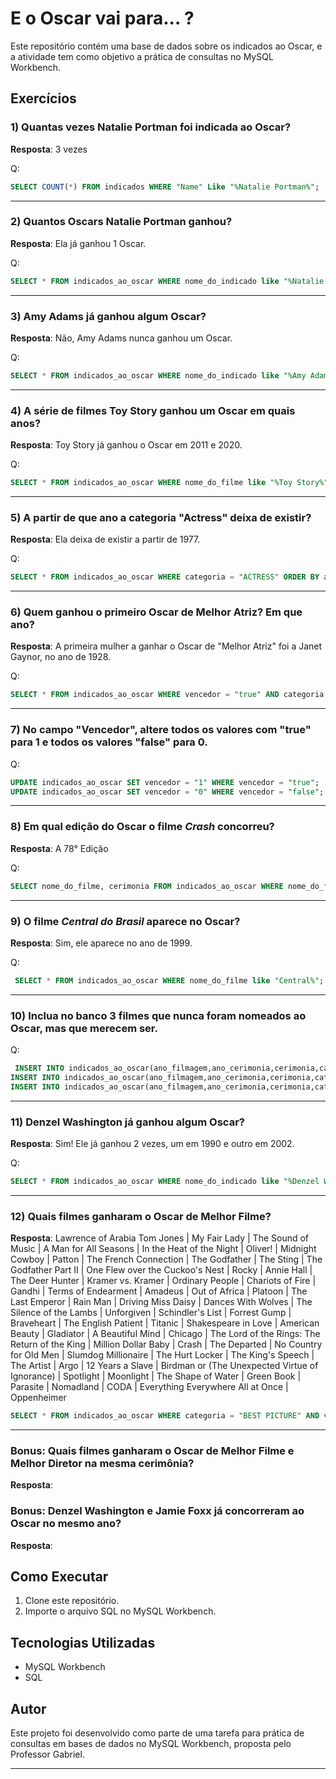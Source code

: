# E o Oscar vai para... ?
Este repositório contém uma base de dados sobre os indicados ao Oscar, e a atividade tem como objetivo a prática de consultas no MySQL Workbench.

## Exercícios

### 1) Quantas vezes Natalie Portman foi indicada ao Oscar?
**Resposta**:  3 vezes

Q:
```sql
SELECT COUNT(*) FROM indicados WHERE "Name" Like "%Natalie Portman%";
```
---

### 2) Quantos Oscars Natalie Portman ganhou?
**Resposta**: Ela já ganhou 1 Oscar.

Q:
```sql
SELECT * FROM indicados_ao_oscar WHERE nome_do_indicado like "%Natalie Portman%" AND vencedor = "true";
```
---

### 3) Amy Adams já ganhou algum Oscar?
**Resposta**: Não, Amy Adams nunca ganhou um Oscar.

Q:
```sql
SELECT * FROM indicados_ao_oscar WHERE nome_do_indicado like "%Amy Adams%";
```
---

### 4) A série de filmes Toy Story ganhou um Oscar em quais anos?
**Resposta**: Toy Story já ganhou o Oscar em 2011 e 2020.

Q:
```sql
SELECT * FROM indicados_ao_oscar WHERE nome_do_filme like "%Toy Story%" AND vencedor = "true";
```
---

### 5) A partir de que ano a categoria "Actress" deixa de existir?
**Resposta**: Ela deixa de existir a partir de 1977.

Q:
```sql
SELECT * FROM indicados_ao_oscar WHERE categoria = "ACTRESS" ORDER BY ano_cerimonia DESC;
```
---

### 6) Quem ganhou o primeiro Oscar de Melhor Atriz? Em que ano?
**Resposta**: A primeira mulher a ganhar o Oscar de "Melhor Atriz" foi a Janet Gaynor, no ano de 1928.

Q:
```sql
SELECT * FROM indicados_ao_oscar WHERE vencedor = "true" AND categoria = "ACTRESS";
```
---

### 7) No campo "Vencedor", altere todos os valores com "true" para 1 e todos os valores "false" para 0.

Q:
```sql
UPDATE indicados_ao_oscar SET vencedor = "1" WHERE vencedor = "true";
UPDATE indicados_ao_oscar SET vencedor = "0" WHERE vencedor = "false";
```
---

### 8) Em qual edição do Oscar o filme *Crash* concorreu?
**Resposta**: A 78° Edição

Q:
```sql
SELECT nome_do_filme, cerimonia FROM indicados_ao_oscar WHERE nome_do_filme like "%Crash";
```
---

### 9) O filme *Central do Brasil* aparece no Oscar?
**Resposta**: Sim, ele aparece no ano de 1999.

Q:
```sql
 SELECT * FROM indicados_ao_oscar WHERE nome_do_filme like "Central%";
```
---

### 10) Inclua no banco 3 filmes que nunca foram nomeados ao Oscar, mas que merecem ser.

Q:
```sql
 INSERT INTO indicados_ao_oscar(ano_filmagem,ano_cerimonia,cerimonia,categoria,nome_do_indicado,nome_do_filme,vencedor) VALUES (2004,2005,3,'Melhor Filme de Animação','Stephen Hillenburg','Bob Esponja: O Filme','true');
INSERT INTO indicados_ao_oscar(ano_filmagem,ano_cerimonia,cerimonia,categoria,nome_do_indicado,nome_do_filme,vencedor) VALUES (2015,2016,3,'Melhor Filme de Animação','Stephen Hillenburg','Bob Esponja: Um Herói Fora d. Água','true');
INSERT INTO indicados_ao_oscar(ano_filmagem,ano_cerimonia,cerimonia,categoria,nome_do_indicado,nome_do_filme,vencedor) VALUES (2019,2020,3,'Melhor Filme de Animação','Maurício de Sousa Produções','Turma da Mônica: O Filme','true');
```
---

### 11) Denzel Washington já ganhou algum Oscar?
**Resposta**: Sim! Ele já ganhou 2 vezes, um em 1990 e outro em 2002.

Q:
```sql
SELECT * FROM indicados_ao_oscar WHERE nome_do_indicado like "%Denzel Washington%" AND vencedor = "1";
```
---

### 12) Quais filmes ganharam o Oscar de Melhor Filme?
**Resposta**: Lawrence of Arabia
Tom Jones | My Fair Lady | The Sound of Music | A Man for All Seasons | In the Heat of the Night | Oliver! | Midnight Cowboy | Patton | The French Connection | The Godfather | The Sting | The Godfather Part II | One Flew over the Cuckoo's Nest | Rocky | Annie Hall | The Deer Hunter | Kramer vs. Kramer | Ordinary People | Chariots of Fire | Gandhi | Terms of Endearment | Amadeus | Out of Africa | Platoon | The Last Emperor | Rain Man | Driving Miss Daisy | Dances With Wolves | The Silence of the Lambs | Unforgiven | Schindler's List | Forrest Gump | Braveheart | The English Patient | Titanic | Shakespeare in Love | American Beauty | Gladiator | A Beautiful Mind | Chicago | The Lord of the Rings: The Return of the King | Million Dollar Baby | Crash | The Departed | No Country for Old Men | Slumdog Millionaire | The Hurt Locker | The King's Speech | The Artist | Argo | 12 Years a Slave | Birdman or (The Unexpected Virtue of Ignorance) | Spotlight | Moonlight | The Shape of Water | Green Book | Parasite | Nomadland | CODA | Everything Everywhere All at Once | Oppenheimer


```sql
SELECT * FROM indicados_ao_oscar WHERE categoria = "BEST PICTURE" AND vencedor = "1";
```
---


### Bonus: Quais filmes ganharam o Oscar de Melhor Filme e Melhor Diretor na mesma cerimônia?
**Resposta**:  

### Bonus: Denzel Washington e Jamie Foxx já concorreram ao Oscar no mesmo ano?
**Resposta**:  

## Como Executar
1. Clone este repositório.
2. Importe o arquivo SQL no MySQL Workbench.

## Tecnologias Utilizadas
- MySQL Workbench
- SQL

## Autor
Este projeto foi desenvolvido como parte de uma tarefa para prática de consultas em bases de dados no MySQL Workbench, proposta pelo Professor Gabriel.

---
